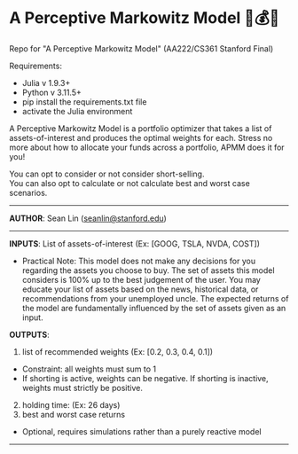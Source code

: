 # A Perceptive Markowitz Model 💸💰🤑
Repo for "A Perceptive Markowitz Model" (AA222/CS361 Stanford Final)

Requirements: 
- Julia v 1.9.3+
- Python v 3.11.5+
- pip install the requirements.txt file
- activate the Julia environment 

A Perceptive Markowitz Model is a portfolio optimizer that takes a list of assets-of-interest and produces the optimal weights for each.  Stress no more about how to allocate your funds across a portfolio, APMM does it for you!  

You can opt to consider or not consider short-selling.  
You can also opt to calculate or not calculate best and worst case scenarios. 

---

**AUTHOR**: Sean Lin (seanlin@stanford.edu)

--- 

**INPUTS**: List of assets-of-interest (Ex: [GOOG, TSLA, NVDA, COST])
  - Practical Note: This model does not make any decisions for you regarding the assets you choose to buy.  The set of assets this model considers is 100% up to the best judgement of the user. You may educate your list of assets based on the news, historical data, or recommendations from your unemployed uncle.  The expected returns of the model are fundamentally influenced by the set of assets given as an input.  

**OUTPUTS**: 
1. list of recommended weights (Ex: [0.2, 0.3, 0.4, 0.1]) 
  - Constraint: all weights must sum to 1
  - If shorting is active, weights can be negative.  If shorting is inactive, weights must strictly be positive.
2. holding time: (Ex: 26 days)
3. best and worst case returns
  - Optional, requires simulations rather than a purely reactive model

---
